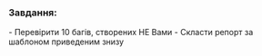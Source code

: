 <h3>Завдання:</h3>
- Перевірити 10 багів, створених НЕ Вами
- Скласти репорт за шаблоном приведеним знизу
